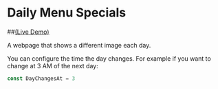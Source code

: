 # Daily Menu Specials 

##[(Live Demo)](https://ericfortis.github.io/web-projects/daily-menu-specials/)

A webpage that shows a different image each day.

You can configure the time the day changes. For example if you want to
change at 3 AM of the next day:
```js
const DayChangesAt = 3
```
